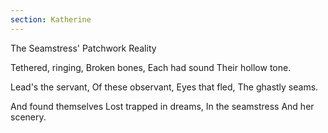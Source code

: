```yaml
---
section: Katherine
---
```


The Seamstress' Patchwork Reality

Tethered, ringing,
Broken bones,
Each had sound
Their hollow tone.

Lead's the servant,
Of these observant,
Eyes that fled,
The ghastly seams.

And found themselves
Lost trapped in dreams,
In the seamstress
And her scenery.